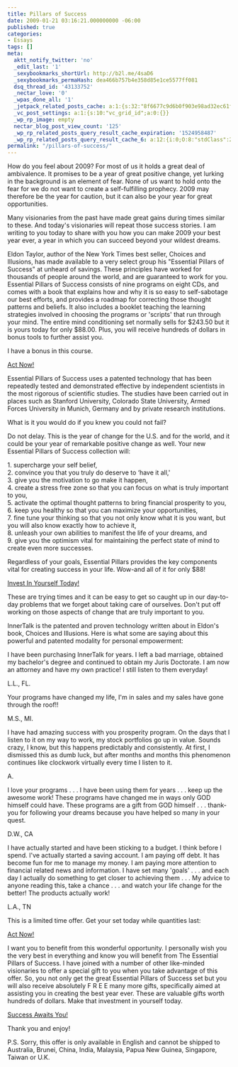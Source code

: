 ```yaml
---
title: Pillars of Success
date: 2009-01-21 03:16:21.000000000 -06:00
published: true
categories:
- Essays
tags: []
meta:
  aktt_notify_twitter: 'no'
  _edit_last: '1'
  _sexybookmarks_shortUrl: http://b2l.me/4saD6
  _sexybookmarks_permaHash: dea466b757b4e358d85e1ce5577ff081
  dsq_thread_id: '43133752'
  _nectar_love: '0'
  _wpas_done_all: '1'
  _jetpack_related_posts_cache: a:1:{s:32:"8f6677c9d6b0f903e98ad32ec61f8deb";a:2:{s:7:"expires";i:1470815854;s:7:"payload";a:3:{i:0;a:1:{s:2:"id";i:1569;}i:1;a:1:{s:2:"id";i:3463;}i:2;a:1:{s:2:"id";i:1414;}}}}
  _vc_post_settings: a:1:{s:10:"vc_grid_id";a:0:{}}
  _wp_rp_image: empty
  nectar_blog_post_view_count: '125'
  _wp_rp_related_posts_query_result_cache_expiration: '1524958487'
  _wp_rp_related_posts_query_result_cache_6: a:12:{i:0;O:8:"stdClass":2:{s:7:"post_id";s:3:"707";s:5:"score";s:17:"55.99649501474975";}i:1;O:8:"stdClass":2:{s:7:"post_id";s:3:"690";s:5:"score";s:17:"53.82827094514825";}i:2;O:8:"stdClass":2:{s:7:"post_id";s:4:"1027";s:5:"score";s:17:"50.25589409701451";}i:3;O:8:"stdClass":2:{s:7:"post_id";s:4:"4546";s:5:"score";s:17:"48.88628968014725";}i:4;O:8:"stdClass":2:{s:7:"post_id";s:3:"364";s:5:"score";s:17:"48.88628968014725";}i:5;O:8:"stdClass":2:{s:7:"post_id";s:3:"293";s:5:"score";s:17:"46.30432131738204";}i:6;O:8:"stdClass":2:{s:7:"post_id";s:4:"2774";s:5:"score";s:18:"44.101548886115566";}i:7;O:8:"stdClass":2:{s:7:"post_id";s:4:"1513";s:5:"score";s:18:"44.101548886115566";}i:8;O:8:"stdClass":2:{s:7:"post_id";s:3:"157";s:5:"score";s:18:"42.731944469248305";}i:9;O:8:"stdClass":2:{s:7:"post_id";s:3:"277";s:5:"score";s:18:"19.768495588621118";}i:10;O:8:"stdClass":2:{s:7:"post_id";s:3:"315";s:5:"score";s:18:"18.248321071668443";}i:11;O:8:"stdClass":2:{s:7:"post_id";s:3:"271";s:5:"score";s:18:"17.049078826564614";}}
permalink: "/pillars-of-success/"
---
```

<p>How do you feel about 2009? For most of us it holds a great deal of ambivalence. It promises to be a year of great positive change, yet lurking in the background is an element of fear. None of us want to hold onto the fear for we do not want to create a self-fulfilling prophecy. 2009 may therefore be the year for caution, but it can also be your year for great opportunities.</p>
<p>Many visionaries from the past have made great gains during times similar to these. And today's visionaries will repeat those success stories. I am writing to you today to share with you how you can make 2009 your best year ever, a year in which you can succeed beyond your wildest dreams.</p>
<p>Eldon Taylor, author of the New York Times best seller, Choices and Illusions, has made available to a very select group his "Essential Pillars of Success" at unheard of savings.  These principles have worked for thousands of people around the world, and are guaranteed to work for you. Essential Pillars of Success consists of nine programs on eight CDs, and comes with a book that explains how and why it is so easy to self-sabotage our best efforts, and provides a roadmap for correcting those thought patterns and beliefs. It also includes a booklet teaching the learning strategies involved in choosing the programs or 'scripts' that run through your mind. The entire mind conditioning set normally sells for $243.50 but it is yours today for only $88.00. Plus, you will receive hundreds of dollars in bonus tools to further assist you.</p>
<p>I have a bonus in this course.</p>
<p><a href="http://progressiveawarenesspromotions.com/innertalk/January09/success/index.htm" rel="nofollow">Act Now!</a></p>
<p>Essential Pillars of Success uses a patented technology that has been repeatedly tested and demonstrated effective by independent scientists in the most rigorous of scientific studies. The studies have been carried out in places such as Stanford University, Colorado State University, Armed Forces University in Munich, Germany and by private research institutions.</p>
<p>What is it you would do if you knew you could not fail?</p>
<p>Do not delay.  This is the year of change for the U.S. and for the world, and it could be your year of remarkable positive change as well. Your new Essential Pillars of Success collection will:</p>
<p>1. supercharge your self belief,<br />
2. convince you that you truly do deserve to ‘have it all,'<br />
3. give you the motivation to go make it happen,<br />
4. create a stress free zone so that you can focus on what is truly important to you,<br />
5. activate the optimal thought patterns to bring financial prosperity to you,<br />
6. keep you healthy so that you can maximize your opportunities,<br />
7. fine tune your thinking so that you not only know what it is you want, but you will also know exactly how to achieve it,<br />
8. unleash your own abilities to manifest the life of  your dreams, and<br />
9. give you the optimism vital for maintaining the perfect state of mind to create even more successes.</p>
<p>Regardless of your goals, Essential Pillars provides the key components vital for creating success in your life. Wow-and all of it for only $88!</p>
<p><a href="http://progressiveawarenesspromotions.com/innertalk/January09/success/index.htm" rel="nofollow">Invest In Yourself Today!</a></p>
<p>These are trying times and it can be easy to get so caught up in our day-to-day problems that we forget about taking care of ourselves. Don't put off working on those aspects of change that are truly important to you.</p>
<p>InnerTalk is the patented and proven technology written about in Eldon's book, Choices and Illusions.  Here is what some are saying about this powerful and patented modality for personal empowerment:</p>
<p>I have been purchasing InnerTalk for years. I left a bad marriage, obtained my bachelor's degree and continued to obtain my Juris Doctorate. I am now an attorney and have my own practice! I still listen to them everyday!</p>
<p>L.L., FL.</p>
<p>Your programs have changed my life, I'm in sales and my sales have gone through the roof!!</p>
<p>M.S., MI.</p>
<p>I have had amazing success with you prosperity program. On the days that I listen to it on my way to work, my stock portfolios go up in value. Sounds crazy, I know, but this happens predictably and consistently. At first, I dismissed this as dumb luck, but after months and months this phenomenon continues like clockwork virtually every time I listen to it.</p>
<p>A.</p>
<p>I love your programs . . . I have been using them for years . . . keep up the awesome work! These programs have changed me in ways only GOD himself could have. These programs are a gift from GOD himself . . . thank-you for following your dreams because you have helped so many in your quest.</p>
<p>D.W., CA</p>
<p>I have actually started and have been sticking to a budget.  I think before I spend.  I've actually started a saving account.  I am paying off debt.  It has become fun for me to manage my money. I am paying more attention to financial related news and information. I have set many 'goals' . . . and each day I actually do something to get closer to achieving them . . . My advice to anyone reading this, take a chance . . . and watch your life change for the better!  The products actually work!</p>
<p>L.A., TN</p>
<p>This is a limited time offer. Get your set today while quantities last:</p>
<p><a href="http://progressiveawarenesspromotions.com/innertalk/January09/success/index.htm" rel="nofollow">Act Now!</a></p>
<p>I want you to benefit from this wonderful opportunity.  I personally wish you the very best in everything and know you will benefit from The Essential Pillars of Success.  I have joined with a number of other like-minded visionaries to offer a special gift to you when you take advantage of this offer.  So, you not only get the great Essential Pillars of Success set but you will also receive absolutely F R E E  many more gifts, specifically aimed at assisting you in creating the best year ever.  These are valuable gifts worth hundreds of dollars.  Make that investment in yourself today.</p>
<p><a href="http://progressiveawarenesspromotions.com/innertalk/January09/success/index.htm" rel="nofollow">Success Awaits You!</a></p>
<p>Thank you and enjoy!</p>
<p>P.S. Sorry, this offer is only available in English and cannot be shipped to Australia, Brunei, China, India, Malaysia, Papua New Guinea, Singapore, Taiwan or U.K.</p>
